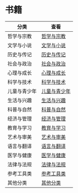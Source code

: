 # 书籍
| 分类 | 查看 |
| --- | --- |
| 哲学与宗教 | [哲学与宗教](哲学与宗教.md) |
| 文学与小说 | [文学与小说](文学与小说.md) |
| 历史与传记 | [历史与传记](历史与传记.md) |
| 社会与政治 | [社会与政治](社会与政治.md) |
| 心理与成长 | [心理与成长](心理与成长.md) |
| 科学与技术 | [科学与技术](科学与技术.md) |
| 儿童与青少年 | [儿童与青少年](儿童与青少年.md) |
| 生活与兴趣 | [生活与兴趣](生活与兴趣.md) |
| 科普与自然 | [科普与自然](科普与自然.md) |
| 经济与管理 | [经济与管理](经济与管理.md) |
| 教育与学习 | [教育与学习](教育与学习.md) |
| 艺术与审美 | [艺术与审美](艺术与审美.md) |
| 语言与翻译 | [语言与翻译](语言与翻译.md) |
| 医学与健康 | [医学与健康](医学与健康.md) |
| 法律与法规 | [法律与法规](法律与法规.md) |
| 参考工具类 | [参考工具类](参考工具类.md) |
| 其他分类 | [其他分类](其他分类.md) |
